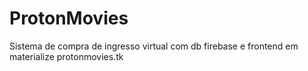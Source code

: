 # ProtonMovies
Sistema de compra de ingresso virtual com db firebase e frontend em materialize
protonmovies.tk
